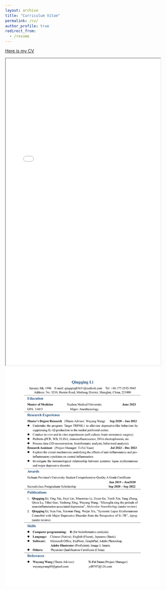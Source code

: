 ```yaml
---
layout: archive
title: "Curriculum Vitae"
permalink: /cv/
author_profile: true
redirect_from:
  - /resume
---
```

[Here is my CV](/files/resume.pdf) <br />


<iframe src="/images/Curriculum Vitae.png" width="100%" height="1000px">
  <p>Sorry, your browser doesn't support embedded PDFs. You can <a href="your_pdf_file.pdf">download the PDF file</a> instead.</p>
</iframe>

<img src="/images/Curriculum Vitae.png" width="1000">


